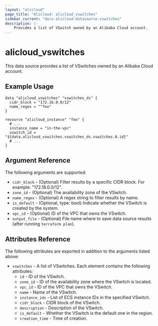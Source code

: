 ```yaml
---
layout: "alicloud"
page_title: "Alicloud: alicloud_vswitches"
sidebar_current: "docs-alicloud-datasource-vswitches"
description: |-
    Provides a list of VSwitch owned by an Alibaba Cloud account.
---
```


# alicloud\_vswitches

This data source provides a list of VSwitches owned by an Alibaba Cloud account.

## Example Usage

```
data "alicloud_vswitches" "vswitches_ds" {
  cidr_block = "172.16.0.0/12"
  name_regex = "^foo"
}

resource "alicloud_instance" "foo" {
  # ...
  instance_name = "in-the-vpc"
  vswitch_id = "${data.alicloud_vswitches.vswitches_ds.vswitches.0.id}"
  # ...
}
```

## Argument Reference

The following arguments are supported:

* `cidr_block` - (Optional) Filter results by a specific CIDR block. For example: "172.16.0.0/12".
* `zone_id` - (Optional) The availability zone of the VSwitch.
* `name_regex` - (Optional) A regex string to filter results by name.
* `is_default` - (Optional, type: bool) Indicate whether the VSwitch is created by the system.
* `vpc_id` - (Optional) ID of the VPC that owns the VSwitch.
* `output_file` - (Optional) File name where to save data source results (after running `terraform plan`).

## Attributes Reference

The following attributes are exported in addition to the arguments listed above:

* `vswitches` - A list of VSwitches. Each element contains the following attributes:
  * `id` - ID of the VSwitch.
  * `zone_id` - ID of the availability zone where the VSwitch is located.
  * `vpc_id` - ID of the VPC that owns the VSwitch.
  * `name` - Name of the VSwitch.
  * `instance_ids` - List of ECS instance IDs in the specified VSwitch.
  * `cidr_block` - CIDR block of the VSwitch.
  * `description` - Description of the VSwitch.
  * `is_default` - Whether the VSwitch is the default one in the region.
  * `creation_time` - Time of creation.
